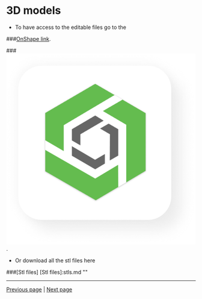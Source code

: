 # 3D models 


* To have access to the editable files go to the 

###<a href="https://cad.onshape.com/documents/56f3731ad1d54872e3d730b5/w/79a6f9b65ec1b22fe0bc7f1a/e/21be0d722dc31f7ce9321213?renderMode=0&uiState=646cd2865bd39b26be6ed6b3" target="_blank">OnShape link</a>.


###<a href="https://cad.onshape.com/documents/56f3731ad1d54872e3d730b5/w/79a6f9b65ec1b22fe0bc7f1a/e/21be0d722dc31f7ce9321213?renderMode=0&uiState=646cd2865bd39b26be6ed6b3" target="_blank">![](images/onshape-logo.png "")</a>.



* Or download all the stl files here

###[Stl files]
[Stl files]:stls.md ""

---

[Previous page](index_BOM.md) | [Next page](testpage2.md)